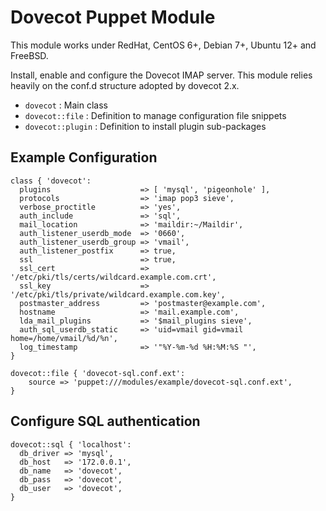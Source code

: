 # Dovecot Puppet Module

This module works under RedHat, CentOS 6+, Debian 7+, Ubuntu 12+ and FreeBSD.

Install, enable and configure the Dovecot IMAP server.
This module relies heavily on the conf.d structure adopted by dovecot 2.x.

* `dovecot` : Main class
* `dovecot::file` : Definition to manage configuration file snippets
* `dovecot::plugin` : Definition to install plugin sub-packages

## Example Configuration

```
class { 'dovecot':
  plugins                    => [ 'mysql', 'pigeonhole' ],
  protocols                  => 'imap pop3 sieve',
  verbose_proctitle          => 'yes',
  auth_include               => 'sql',
  mail_location              => 'maildir:~/Maildir',
  auth_listener_userdb_mode  => '0660',
  auth_listener_userdb_group => 'vmail',
  auth_listener_postfix      => true,
  ssl                        => true,
  ssl_cert                   => '/etc/pki/tls/certs/wildcard.example.com.crt',
  ssl_key                    => '/etc/pki/tls/private/wildcard.example.com.key',
  postmaster_address         => 'postmaster@example.com',
  hostname                   => 'mail.example.com',
  lda_mail_plugins           => '$mail_plugins sieve',
  auth_sql_userdb_static     => 'uid=vmail gid=vmail home=/home/vmail/%d/%n',
  log_timestamp              => '"%Y-%m-%d %H:%M:%S "',
}

dovecot::file { 'dovecot-sql.conf.ext':
    source => 'puppet:///modules/example/dovecot-sql.conf.ext',
}
```

## Configure SQL authentication

```
dovecot::sql { 'localhost':
  db_driver => 'mysql',
  db_host   => '172.0.0.1',
  db_name   => 'dovecot',
  db_pass   => 'dovecot',
  db_user   => 'dovecot',
}
```

